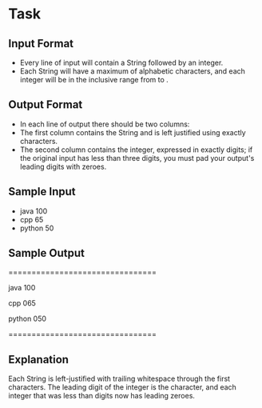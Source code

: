 # Task

## Input Format

- Every line of input will contain a String followed by an integer.
- Each String will have a maximum of  alphabetic characters, and each integer will be in the inclusive range from  to .

## Output Format

- In each line of output there should be two columns:
- The first column contains the String and is left justified using exactly  characters.
- The second column contains the integer, expressed in exactly  digits; if the original input has less than three digits, you must pad your output's leading digits 
   with zeroes.

## Sample Input

- java 100
- cpp 65
- python 50

## Sample Output

================================

java           100 

cpp            065 

python         050 

================================

## Explanation

Each String is left-justified with trailing whitespace through the first  characters. The leading digit of the integer is the  character, and each integer that was less than  digits now has leading zeroes.
